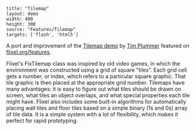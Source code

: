 ```
title: "Tilemap"
layout: demo
width: 400
height: 300
source: "Features/Tilemap"
targets: ['flash', 'html5']
```

A port and improvement of the [Tilemap demo](https://github.com/LordTim/FlxTilemap-Demo) by [Tim Plummer](https://twitter.com/lordtim) featured on [flixel.org/features](http://flixel.org/features.html).

Flixel's FlxTilemap class was inspired by old video games, in which the environment was constructed using a grid of square "tiles". Each grid cell gets a number, or index, which refers to a particular square graphic. That tile graphic is then placed at the appropriate grid number. Tilemaps have many advantages: it is easy to figure out what tiles should be drawn on screen, what tiles an object overlaps, and what special properties each tile might have. Flixel also includes some built-in algorithms for automatically placing wall tiles and floor tiles based on a simple binary (1s and 0s) array of tile data. It is a simple system with a lot of flexibility, which makes it perfect for rapid prototyping.